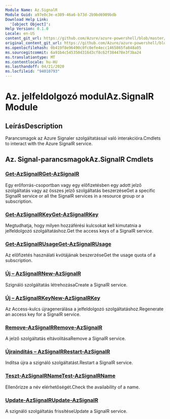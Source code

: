 ```yaml
---
Module Name: Az.SignalR
Module Guid: a97e0c3e-e389-46a6-b73d-2b9bd6909bdb
Download Help Link:
  '[object Object]': 
Help Version: 0.1.0
Locale: en-US
content_git_url: https://github.com/Azure/azure-powershell/blob/master/src/SignalR/SignalR/help/Az.SignalR.md
original_content_git_url: https://github.com/Azure/azure-powershell/blob/master/src/SignalR/SignalR/help/Az.SignalR.md
ms.openlocfilehash: 0b419f8e96490c0fc0efe4ecc1465865fa848a05
ms.sourcegitcommit: 6a91b4c545350d316d3cf8c62f384478e3f3ba24
ms.translationtype: MT
ms.contentlocale: hu-HU
ms.lasthandoff: 04/21/2020
ms.locfileid: "94010793"
---
```

# <span data-ttu-id="526fd-101">Az. jelfeldolgozó modul</span><span class="sxs-lookup"><span data-stu-id="526fd-101">Az.SignalR Module</span></span>
## <span data-ttu-id="526fd-102">Leírás</span><span class="sxs-lookup"><span data-stu-id="526fd-102">Description</span></span>
<span data-ttu-id="526fd-103">Parancsmagok az Azure Signaler szolgáltatással való interakcióra.</span><span class="sxs-lookup"><span data-stu-id="526fd-103">Cmdlets to interact with the Azure SignalR service.</span></span>

## <span data-ttu-id="526fd-104">Az. Signal-parancsmagok</span><span class="sxs-lookup"><span data-stu-id="526fd-104">Az.SignalR Cmdlets</span></span>
### [<span data-ttu-id="526fd-105">Get-AzSignalR</span><span class="sxs-lookup"><span data-stu-id="526fd-105">Get-AzSignalR</span></span>](Get-AzSignalR.md)
<span data-ttu-id="526fd-106">Egy erőforrás-csoportban vagy egy előfizetésben egy adott jelző szolgáltatás vagy az összes jelző szolgáltatás beszerzése</span><span class="sxs-lookup"><span data-stu-id="526fd-106">Get a specific SignalR service or all the SignalR services in a resource group or a subscription.</span></span>

### [<span data-ttu-id="526fd-107">Get-AzSignalRKey</span><span class="sxs-lookup"><span data-stu-id="526fd-107">Get-AzSignalRKey</span></span>](Get-AzSignalRKey.md)
<span data-ttu-id="526fd-108">Megtudhatja, hogy milyen hozzáférési kulcsokat kell kimutatnia a jelfeldolgozó szolgáltatáshoz.</span><span class="sxs-lookup"><span data-stu-id="526fd-108">Get the access keys of a SignalR service.</span></span>

### [<span data-ttu-id="526fd-109">Get-AzSignalRUsage</span><span class="sxs-lookup"><span data-stu-id="526fd-109">Get-AzSignalRUsage</span></span>](Get-AzSignalRUsage.md)
<span data-ttu-id="526fd-110">Az előfizetés használati kvótájának beszerzése</span><span class="sxs-lookup"><span data-stu-id="526fd-110">Get the usage quota of a subscription.</span></span>

### [<span data-ttu-id="526fd-111">Új – AzSignalR</span><span class="sxs-lookup"><span data-stu-id="526fd-111">New-AzSignalR</span></span>](New-AzSignalR.md)
<span data-ttu-id="526fd-112">Szignáló szolgáltatás létrehozása</span><span class="sxs-lookup"><span data-stu-id="526fd-112">Create a SignalR service.</span></span>

### [<span data-ttu-id="526fd-113">Új – AzSignalRKey</span><span class="sxs-lookup"><span data-stu-id="526fd-113">New-AzSignalRKey</span></span>](New-AzSignalRKey.md)
<span data-ttu-id="526fd-114">Az Access-kulcs újragenerálása a jelfeldolgozó szolgáltatáshoz.</span><span class="sxs-lookup"><span data-stu-id="526fd-114">Regenerate an access key for a SignalR service.</span></span>

### [<span data-ttu-id="526fd-115">Remove-AzSignalR</span><span class="sxs-lookup"><span data-stu-id="526fd-115">Remove-AzSignalR</span></span>](Remove-AzSignalR.md)
<span data-ttu-id="526fd-116">A jelző szolgáltatás eltávolítása</span><span class="sxs-lookup"><span data-stu-id="526fd-116">Remove a SignalR service.</span></span>

### [<span data-ttu-id="526fd-117">Újraindítás – AzSignalR</span><span class="sxs-lookup"><span data-stu-id="526fd-117">Restart-AzSignalR</span></span>](Restart-AzSignalR.md)
<span data-ttu-id="526fd-118">Indítsa újra a szignáló szolgáltatást.</span><span class="sxs-lookup"><span data-stu-id="526fd-118">Restart a SignalR service.</span></span>

### [<span data-ttu-id="526fd-119">Teszt-AzSignalRName</span><span class="sxs-lookup"><span data-stu-id="526fd-119">Test-AzSignalRName</span></span>](Test-AzSignalRName.md)
<span data-ttu-id="526fd-120">Ellenőrizze a név elérhetőségét.</span><span class="sxs-lookup"><span data-stu-id="526fd-120">Check the availability of a name.</span></span>

### [<span data-ttu-id="526fd-121">Update-AzSignalR</span><span class="sxs-lookup"><span data-stu-id="526fd-121">Update-AzSignalR</span></span>](Update-AzSignalR.md)
<span data-ttu-id="526fd-122">A szignáló szolgáltatás frissítése</span><span class="sxs-lookup"><span data-stu-id="526fd-122">Update a SignalR service.</span></span>

